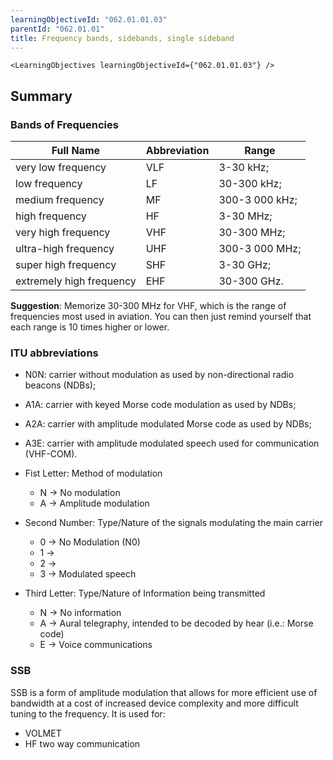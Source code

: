 ```yaml
---
learningObjectiveId: "062.01.01.03"
parentId: "062.01.01"
title: Frequency bands, sidebands, single sideband
---
```


```tsx eval
<LearningObjectives learningObjectiveId={"062.01.01.03"} />
```

## Summary

### Bands of Frequencies

| Full Name                | Abbreviation | Range          |
| ------------------------ | ------------ | -------------- |
| very low frequency       | VLF          | 3-30 kHz;      |
| low frequency            | LF           | 30-300 kHz;    |
| medium frequency         | MF           | 300-3 000 kHz; |
| high frequency           | HF           | 3-30 MHz;      |
| very high frequency      | VHF          | 30-300 MHz;    |
| ultra-high frequency     | UHF          | 300-3 000 MHz; |
| super high frequency     | SHF          | 3-30 GHz;      |
| extremely high frequency | EHF          | 30-300 GHz.    |

**Suggestion**: Memorize 30-300 MHz for VHF, which is the range of frequencies
most used in aviation. You can then just remind yourself that each range is 10
times higher or lower.

### ITU abbreviations

- N0N: carrier without modulation as used by non-directional radio beacons
  (NDBs);

- A1A: carrier with keyed Morse code modulation as used by NDBs;

- A2A: carrier with amplitude modulated Morse code as used by NDBs;

- A3E: carrier with amplitude modulated speech used for communication (VHF-COM).

- Fist Letter: Method of modulation

  - N -> No modulation
  - A -> Amplitude modulation

- Second Number: Type/Nature of the signals modulating the main carrier

  - 0 -> No Modulation (N0)
  - 1 ->
  - 2 ->
  - 3 -> Modulated speech

- Third Letter: Type/Nature of Information being transmitted
  - N -> No information
  - A -> Aural telegraphy, intended to be decoded by hear (i.e.: Morse code)
  - E -> Voice communications

### SSB

SSB is a form of amplitude modulation that allows for more efficient use of
bandwidth at a cost of increased device complexity and more difficult tuning to
the frequency. It is used for:

- VOLMET
- HF two way communication

